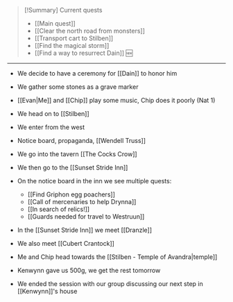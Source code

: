 > [!Summary] Current quests
> - [[Main quest]]
> - [[Clear the north road from monsters]]
> - [[Transport cart to Stilben]]
> - [[Find the magical storm]]
> - [[Find a way to resurrect Dain]] 🆕

---
- We decide to have a ceremony for [[Dain]] to honor him
- We gather some stones as a grave marker
- [[Evan|Me]] and [[Chip]] play some music, Chip does it poorly (Nat 1)
- We head on to [[Stilben]]
- We enter from the west
- Notice board, propaganda, [[Wendell Truss]]
- We go into the tavern [[The Cocks Crow]]
- We then go to the [[Sunset Stride Inn]]
- On the notice board in the inn we see multiple quests:
	- [[Find Griphon egg poachers]]
	- [[Call of mercenaries to help Drynna]]
	- [[In search of relics!]]
	- [[Guards needed for travel to Westruun]]

- In the [[Sunset Stride Inn]] we meet [[Dranzle]]
- We also meet [[Cubert Crantock]]
- Me and Chip head towards the [[Stilben - Temple of Avandra|temple]]
- Kenwynn gave us 500g, we get the rest tomorrow
- We ended the session with our group discussing our next step in [[Kenwynn]]'s house